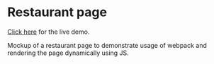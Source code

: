 # Restaurant page
[Click here](https://jylmarcus.github.io/Restaurant-page/) for the live demo.

 Mockup of a restaurant page to demonstrate usage of webpack and rendering the page dynamically using JS.
